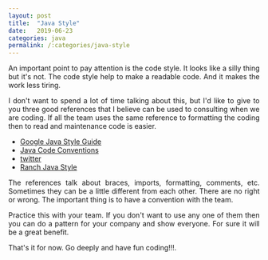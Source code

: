 ```yaml
---
layout: post
title:  "Java Style"
date:   2019-06-23
categories: java
permalink: /:categories/java-style
---
```


<p style="text-align: justify;">An important point to pay attention is the code style. It looks like a silly thing but it's not. The code style help to make a readable code. And it makes the work less tiring.</p>

<p style="text-align: justify;">I don't want to spend a lot of time talking about this, but I'd like to give to you three good references that I believe can be used to consulting when we are coding. If all the team uses the same reference to formatting the coding then to read and maintenance code is easier.</p>

<ul>
  <li><a href="https://google.github.io/styleguide/javaguide.html"> Google Java Style Guide</a></li>
  <li><a href="https://www.oracle.com/technetwork/java/codeconventions-150003.pdf">Java Code Conventions</a></li>
  <li><a href="https://github.com/twitter/commons/blob/master/src/java/com/twitter/common/styleguide.md">twitter</a></li>
  <li><a href="https://javaranch.com/styleLong.jsp">Ranch Java Style</a></li>
</ul>

<p style="text-align: justify;">The references talk about braces, imports, formatting, comments, etc. Sometimes they can be a little different from each other. There are no right or wrong. The important thing is to have a convention with the team.</p>

<p style="text-align: justify;">Practice this with your team. If you don't want to use any one of them then you can do a pattern for your company and show everyone. For sure it will be a great benefit.</p>

<p style="text-align: justify;">That's it for now. Go deeply and have fun coding!!!.</p>
